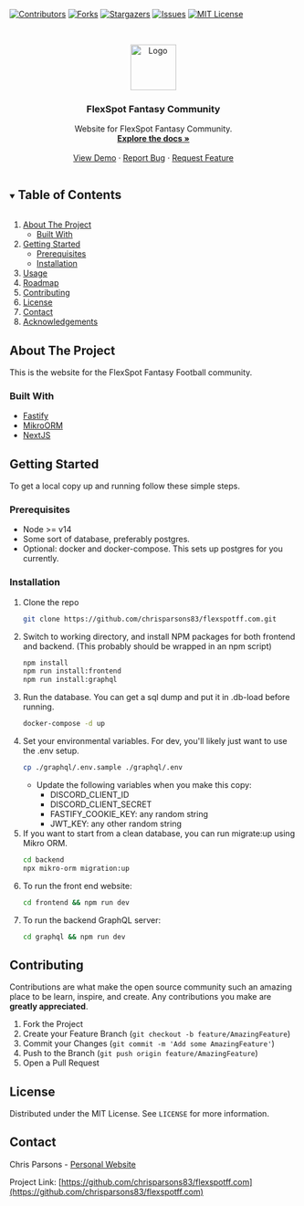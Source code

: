 <!-- PROJECT SHIELDS -->
<!--
*** I'm using markdown "reference style" links for readability.
*** Reference links are enclosed in brackets [ ] instead of parentheses ( ).
*** See the bottom of this document for the declaration of the reference variables
*** for contributors-url, forks-url, etc. This is an optional, concise syntax you may use.
*** https://www.markdownguide.org/basic-syntax/#reference-style-links
-->

[![Contributors][contributors-shield]][contributors-url]
[![Forks][forks-shield]][forks-url]
[![Stargazers][stars-shield]][stars-url]
[![Issues][issues-shield]][issues-url]
[![MIT License][license-shield]][license-url]

<!-- PROJECT LOGO -->
<br />
<p align="center">
  <a href="https://github.com/chrisparsons83/flexspotff.com">
    <img src="images/logo.png" alt="Logo" width="80" height="80">
  </a>

  <h3 align="center">FlexSpot Fantasy Community</h3>

  <p align="center">
    Website for FlexSpot Fantasy Community.
    <br />
    <a href="https://github.com/chrisparsons83/flexspotff.com"><strong>Explore the docs »</strong></a>
    <br />
    <br />
    <a href="https://github.com/chrisparsons83/flexspotff.com">View Demo</a>
    ·
    <a href="https://github.com/chrisparsons83/flexspotff.com/issues">Report Bug</a>
    ·
    <a href="https://github.com/chrisparsons83/flexspotff.com/issues">Request Feature</a>
  </p>
</p>

<!-- TABLE OF CONTENTS -->
<details open="open">
  <summary><h2 style="display: inline-block">Table of Contents</h2></summary>
  <ol>
    <li>
      <a href="#about-the-project">About The Project</a>
      <ul>
        <li><a href="#built-with">Built With</a></li>
      </ul>
    </li>
    <li>
      <a href="#getting-started">Getting Started</a>
      <ul>
        <li><a href="#prerequisites">Prerequisites</a></li>
        <li><a href="#installation">Installation</a></li>
      </ul>
    </li>
    <li><a href="#usage">Usage</a></li>
    <li><a href="#roadmap">Roadmap</a></li>
    <li><a href="#contributing">Contributing</a></li>
    <li><a href="#license">License</a></li>
    <li><a href="#contact">Contact</a></li>
    <li><a href="#acknowledgements">Acknowledgements</a></li>
  </ol>
</details>

<!-- ABOUT THE PROJECT -->

## About The Project

This is the website for the FlexSpot Fantasy Football community.

### Built With

- [Fastify](https://www.fastify.io/)
- [MikroORM](https://www.mikro-orm.io/)
- [NextJS](https://nextjs.org/)

<!-- GETTING STARTED -->

## Getting Started

To get a local copy up and running follow these simple steps.

### Prerequisites

- Node >= v14
- Some sort of database, preferably postgres.
- Optional: docker and docker-compose. This sets up postgres for you currently.

### Installation

1. Clone the repo
   ```sh
   git clone https://github.com/chrisparsons83/flexspotff.com.git
   ```
2. Switch to working directory, and install NPM packages for both frontend and backend. (This probably should be wrapped in an npm script)
   ```sh
   npm install
   npm run install:frontend
   npm run install:graphql
   ```
3. Run the database. You can get a sql dump and put it in .db-load before running.
   ```sh
   docker-compose -d up
   ```
4. Set your environmental variables. For dev, you'll likely just want to use the .env setup.
   ```sh
   cp ./graphql/.env.sample ./graphql/.env
   ```
   - Update the following variables when you make this copy:
     - DISCORD_CLIENT_ID
     - DISCORD_CLIENT_SECRET
     - FASTIFY_COOKIE_KEY: any random string
     - JWT_KEY: any other random string
5. If you want to start from a clean database, you can run migrate:up using Mikro ORM.
   ```sh
   cd backend
   npx mikro-orm migration:up
   ```
6. To run the front end website:
   ```sh
   cd frontend && npm run dev
   ```
7. To run the backend GraphQL server:
   ```sh
   cd graphql && npm run dev
   ```

<!-- CONTRIBUTING -->

## Contributing

Contributions are what make the open source community such an amazing place to be learn, inspire, and create. Any contributions you make are **greatly appreciated**.

1. Fork the Project
2. Create your Feature Branch (`git checkout -b feature/AmazingFeature`)
3. Commit your Changes (`git commit -m 'Add some AmazingFeature'`)
4. Push to the Branch (`git push origin feature/AmazingFeature`)
5. Open a Pull Request

<!-- LICENSE -->

## License

Distributed under the MIT License. See `LICENSE` for more information.

<!-- CONTACT -->

## Contact

Chris Parsons - [Personal Website](https://www.chris-parsons.com)

Project Link: [https://github.com/chrisparsons83/flexspotff.com](https://github.com/chrisparsons83/flexspotff.com)

<!-- ACKNOWLEDGEMENTS -->

<!-- ## Acknowledgements

- []()
- []()
- []() -->

<!-- MARKDOWN LINKS & IMAGES -->
<!-- https://www.markdownguide.org/basic-syntax/#reference-style-links -->

[contributors-shield]: https://img.shields.io/github/contributors/chrisparsons83/flexspotff.com.svg?style=for-the-badge
[contributors-url]: https://github.com/chrisparsons83/flexspotff.com/graphs/contributors
[forks-shield]: https://img.shields.io/github/forks/chrisparsons83/flexspotff.com.svg?style=for-the-badge
[forks-url]: https://github.com/chrisparsons83/flexspotff.com/network/members
[stars-shield]: https://img.shields.io/github/stars/chrisparsons83/flexspotff.com.svg?style=for-the-badge
[stars-url]: https://github.com/chrisparsons83/flexspotff.com/stargazers
[issues-shield]: https://img.shields.io/github/issues/chrisparsons83/flexspotff.com.svg?style=for-the-badge
[issues-url]: https://github.com/chrisparsons83/flexspotff.com/issues
[license-shield]: https://img.shields.io/github/license/chrisparsons83/flexspotff.com.svg?style=for-the-badge
[license-url]: https://github.com/chrisparsons83/flexspotff.com/blob/master/LICENSE.md
